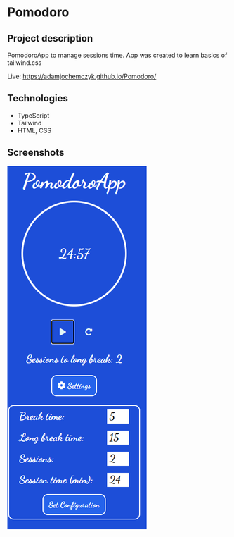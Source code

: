 # Pomodoro

## Project description

PomodoroApp to manage sessions time.
App was created to learn basics of tailwind.css

Live: https://adamjochemczyk.github.io/Pomodoro/

## Technologies

* TypeScript
* Tailwind
* HTML, CSS

## Screenshots

![Layout](screens/screen1.png)
